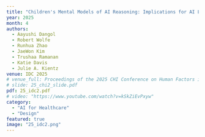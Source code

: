 ```yaml
---
title: "Children's Mental Models of AI Reasoning: Implications for AI Literacy Education"
year: 2025
month: 4
authors:
  - Aayushi Dangol
  - Robert Wolfe  
  - Runhua Zhao  
  - JaeWon Kim
  - Trushaa Ramanan  
  - Katie Davis
  - Julie A. Kientz  
venue: IDC 2025
# venue_full: Proceedings of the 2025 CHI Conference on Human Factors in Computing Systems
# slide: 25_chi2_slide.pdf
pdf: 25_idc2.pdf
# video: "https://www.youtube.com/watch?v=kSkZiEvPxyw"
category:
  - "AI for Healthcare"
  - "Design"
featured: true
image: "25_idc2.png" 
---
```

